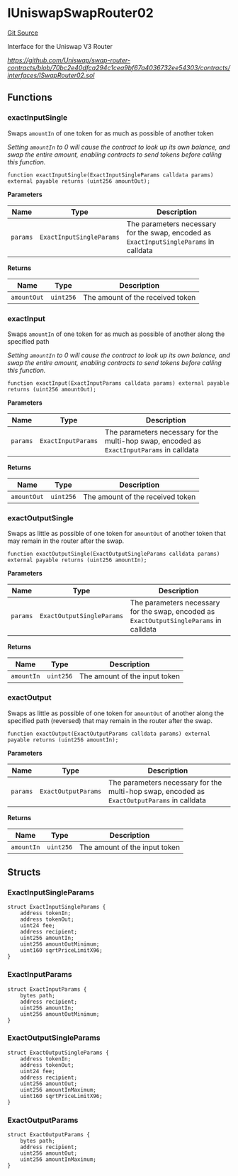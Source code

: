# IUniswapSwapRouter02
[Git Source](https://github.com/seamless-protocol/ilm-v2/blob/e2065c10183acb51865104847d299ff5ad4684d2/src/interfaces/periphery/IUniswapSwapRouter02.sol)

Interface for the Uniswap V3 Router

*https://github.com/Uniswap/swap-router-contracts/blob/70bc2e40dfca294c1cea9bf67a4036732ee54303/contracts/interfaces/ISwapRouter02.sol*


## Functions
### exactInputSingle

Swaps `amountIn` of one token for as much as possible of another token

*Setting `amountIn` to 0 will cause the contract to look up its own balance,
and swap the entire amount, enabling contracts to send tokens before calling this function.*


```solidity
function exactInputSingle(ExactInputSingleParams calldata params) external payable returns (uint256 amountOut);
```
**Parameters**

|Name|Type|Description|
|----|----|-----------|
|`params`|`ExactInputSingleParams`|The parameters necessary for the swap, encoded as `ExactInputSingleParams` in calldata|

**Returns**

|Name|Type|Description|
|----|----|-----------|
|`amountOut`|`uint256`|The amount of the received token|


### exactInput

Swaps `amountIn` of one token for as much as possible of another along the specified path

*Setting `amountIn` to 0 will cause the contract to look up its own balance,
and swap the entire amount, enabling contracts to send tokens before calling this function.*


```solidity
function exactInput(ExactInputParams calldata params) external payable returns (uint256 amountOut);
```
**Parameters**

|Name|Type|Description|
|----|----|-----------|
|`params`|`ExactInputParams`|The parameters necessary for the multi-hop swap, encoded as `ExactInputParams` in calldata|

**Returns**

|Name|Type|Description|
|----|----|-----------|
|`amountOut`|`uint256`|The amount of the received token|


### exactOutputSingle

Swaps as little as possible of one token for `amountOut` of another token
that may remain in the router after the swap.


```solidity
function exactOutputSingle(ExactOutputSingleParams calldata params) external payable returns (uint256 amountIn);
```
**Parameters**

|Name|Type|Description|
|----|----|-----------|
|`params`|`ExactOutputSingleParams`|The parameters necessary for the swap, encoded as `ExactOutputSingleParams` in calldata|

**Returns**

|Name|Type|Description|
|----|----|-----------|
|`amountIn`|`uint256`|The amount of the input token|


### exactOutput

Swaps as little as possible of one token for `amountOut` of another along the specified path (reversed)
that may remain in the router after the swap.


```solidity
function exactOutput(ExactOutputParams calldata params) external payable returns (uint256 amountIn);
```
**Parameters**

|Name|Type|Description|
|----|----|-----------|
|`params`|`ExactOutputParams`|The parameters necessary for the multi-hop swap, encoded as `ExactOutputParams` in calldata|

**Returns**

|Name|Type|Description|
|----|----|-----------|
|`amountIn`|`uint256`|The amount of the input token|


## Structs
### ExactInputSingleParams

```solidity
struct ExactInputSingleParams {
    address tokenIn;
    address tokenOut;
    uint24 fee;
    address recipient;
    uint256 amountIn;
    uint256 amountOutMinimum;
    uint160 sqrtPriceLimitX96;
}
```

### ExactInputParams

```solidity
struct ExactInputParams {
    bytes path;
    address recipient;
    uint256 amountIn;
    uint256 amountOutMinimum;
}
```

### ExactOutputSingleParams

```solidity
struct ExactOutputSingleParams {
    address tokenIn;
    address tokenOut;
    uint24 fee;
    address recipient;
    uint256 amountOut;
    uint256 amountInMaximum;
    uint160 sqrtPriceLimitX96;
}
```

### ExactOutputParams

```solidity
struct ExactOutputParams {
    bytes path;
    address recipient;
    uint256 amountOut;
    uint256 amountInMaximum;
}
```

